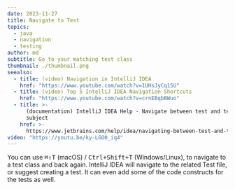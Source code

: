 ```yaml
---
date: 2023-11-27
title: Navigate to Test
topics:
  - java
  - navigation
  - testing
author: md
subtitle: Go to your matching test class
thumbnail: ./thumbnail.png
seealso:
  - title: (video) Navigation in IntelliJ IDEA
    href: "https://www.youtube.com/watch?v=1UHsJyCq1SU"
  - title: (video) Top 5 IntelliJ IDEA Navigation Shortcuts
    href: "https://www.youtube.com/watch?v=crnEBqbBWuo"
  - title: >-
      (documentation) IntelliJ IDEA Help - Navigate between test and test
      subject
    href: >-
      https://www.jetbrains.com/help/idea/navigating-between-test-and-test-subject.html
video: "https://youtu.be/ky-LGO0_iq4"
---
```


You can use <kbd>⌘⇧T</kbd> (macOS) / <kbd>Ctrl+Shift+T</kbd> (Windows/Linux), to navigate to a test class and back again. IntelliJ IDEA will navigate to the related Test file, or suggest creating a test. It can even add some of the code constructs for the tests as well.
